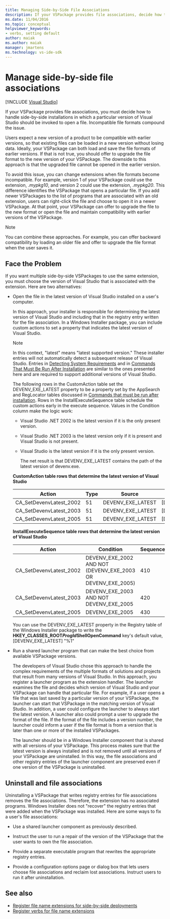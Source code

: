 ```yaml
---
title: Managing Side-by-Side File Associations
description: If your VSPackage provides file associations, decide how to handle side-by-side installations in which a particular version of Visual Studio opens a file.
ms.date: 11/04/2016
ms.topic: conceptual
helpviewer_keywords:
- verbs, setting default
author: maiak
ms.author: maiak
manager: jmartens
ms.technology: vs-ide-sdk
---
```

# Manage side-by-side file associations

 [!INCLUDE [Visual Studio](~/includes/applies-to-version/vs-windows-only.md)]

If your VSPackage provides file associations, you must decide how to handle side-by-side installations in which a particular version of Visual Studio should be invoked to open a file. Incompatible file formats compound the issue.

Users expect a new version of a product to be compatible with earlier versions, so that existing files can be loaded in a new version without losing data. Ideally, your VSPackage can both load and save the file formats of earlier versions. If that is not true, you should offer to upgrade the file format to the new version of your VSPackage. The downside to this approach is that the upgraded file cannot be opened in the earlier version.

To avoid this issue, you can change extensions when file formats become incompatible. For example, version 1 of your VSPackage could use the extension, *.mypkg10*, and version 2 could use the extension, *.mypkg20*. This difference identifies the VSPackage that opens a particular file. If you add newer VSPackages to the list of programs that are associated with an old extension, users can right-click the file and choose to open it in a newer VSPackage. At that point, your VSPackage can offer to upgrade the file to the new format or open the file and maintain compatibility with earlier versions of the VSPackage.

> [!NOTE]
> You can combine these approaches. For example, you can offer backward compatibility by loading an older file and offer to upgrade the file format when the user saves it.

## Face the Problem

If you want multiple side-by-side VSPackages to use the same extension, you must choose the version of Visual Studio that is associated with the extension. Here are two alternatives:

- Open the file in the latest version of Visual Studio installed on a user's computer.

   In this approach, your installer is responsible for determining the latest version of Visual Studio and including that in the registry entry written for the file association. In a Windows Installer package, you can include custom actions to set a property that indicates the latest version of Visual Studio.

  > [!NOTE]
  > In this context, "latest" means "latest supported version." These installer entries will not automatically detect a subsequent release of Visual Studio. Entries in [Detecting System Requirements](../extensibility/internals/detecting-system-requirements.md) and in [Commands That Must Be Run After Installation](../extensibility/internals/commands-that-must-be-run-after-installation.md) are similar to the ones presented here and are required to support additional versions of Visual Studio.

   The following rows in the CustomAction table set the DEVENV_EXE_LATEST property to be a property set by the AppSearch and RegLocator tables discussed in [Commands that must be run after installation](../extensibility/internals/commands-that-must-be-run-after-installation.md). Rows in the InstallExecuteSequence table schedule the custom actions early in the execute sequence. Values in the Condition column make the logic work:

  - Visual Studio .NET 2002 is the latest version if it is the only present version.

  - Visual Studio .NET 2003 is the latest version only if it is present and Visual Studio is not present.

  - Visual Studio is the latest version if it is the only present version.

    The net result is that DEVENV_EXE_LATEST contains the path of the latest version of devenv.exe.

  **CustomAction table rows that determine the latest version of Visual Studio**

  |Action|Type|Source|Target|
  |------------|----------|------------|------------|
  |CA_SetDevenvLatest_2002|51|DEVENV_EXE_LATEST|[DEVENV_EXE_2002]|
  |CA_SetDevenvLatest_2003|51|DEVENV_EXE_LATEST|[DEVENV_EXE_2003]|
  |CA_SetDevenvLatest_2005|51|DEVENV_EXE_LATEST|[DEVENV_EXE_2005]|

  **InstallExecuteSequence table rows that determine the latest version of Visual Studio**

  |Action|Condition|Sequence|
  |------------|---------------|--------------|
  |CA_SetDevenvLatest_2002|DEVENV_EXE_2002 AND NOT (DEVENV_EXE_2003 OR DEVENV_EXE_2005)|410|
  |CA_SetDevenvLatest_2003|DEVENV_EXE_2003 AND NOT DEVENV_EXE_2005|420|
  |CA_SetDevenvLatest_2005|DEVENV_EXE_2005|430|

   You can use the DEVENV_EXE_LATEST property in the Registry table of the Windows Installer package to write the **HKEY_CLASSES_ROOT*ProgId*ShellOpenCommand** key's default value, [DEVENV_EXE_LATEST] "%1"

- Run a shared launcher program that can make the best choice from available VSPackage versions.

   The developers of Visual Studio chose this approach to handle the complex requirements of the multiple formats of solutions and projects that result from many versions of Visual Studio. In this approach, you register a launcher program as the extension handler. The launcher examines the file and decides which version of Visual Studio and your VSPackage can handle that particular file. For example, if a user opens a file that was last saved by a particular version of your VSPackage, the launcher can start that VSPackage in the matching version of Visual Studio. In addition, a user could configure the launcher to always start the latest version. A launcher also could prompt a user to upgrade the format of the file. If the format of the file includes a version number, the launcher could inform a user if the file format is from a version that is later than one or more of the installed VSPackages.

   The launcher should be in a Windows Installer component that is shared with all versions of your VSPackage. This process makes sure that the latest version is always installed and is not removed until all versions of your VSPackage are uninstalled. In this way, the file associations and other registry entries of the launcher component are preserved even if one version of the VSPackage is uninstalled.

## Uninstall and file associations

Uninstalling a VSPackage that writes registry entries for file associations removes the file associations. Therefore, the extension has no associated programs. Windows Installer does not "recover" the registry entries that were added when the VSPackage was installed. Here are some ways to fix a user's file associations:

- Use a shared launcher component as previously described.

- Instruct the user to run a repair of the version of the VSPackage that the user wants to own the file association.

- Provide a separate executable program that rewrites the appropriate registry entries.

- Provide a configuration options page or dialog box that lets users choose file associations and reclaim lost associations. Instruct users to run it after uninstallation.

## See also

- [Register file name extensions for side-by-side deployments](../extensibility/registering-file-name-extensions-for-side-by-side-deployments.md)
- [Register verbs for file name extensions](../extensibility/registering-verbs-for-file-name-extensions.md)
